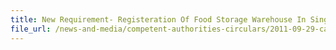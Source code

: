```yaml
---
title: New Requirement- Registeration Of Food Storage Warehouse In Singapore 
file_url: /news-and-media/competent-authorities-circulars/2011-09-29-ca.pdf
---
```

